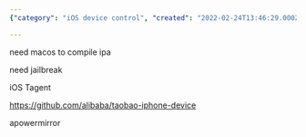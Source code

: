 ```yaml
---
{"category": "iOS device control", "created": "2022-02-24T13:46:29.000Z", "date": "2022-02-24 13:46:29", "description": "This article explores the process of controlling iOS devices with AirTest, which requires macOS for compiling IPA files and jailbroken devices. It also introduces iOS Tagent as a possible alternative solution and provides links to taobao-iphone-device and apowermirror as potential tools.", "modified": "2022-08-18T15:32:31.854Z", "tags": ["automatic software test", "iOS", "software testing"], "title": "IOS airtest control windows"}

---
```


need macos to compile ipa

need jailbreak

iOS Tagent

https://github.com/alibaba/taobao-iphone-device

apowermirror
